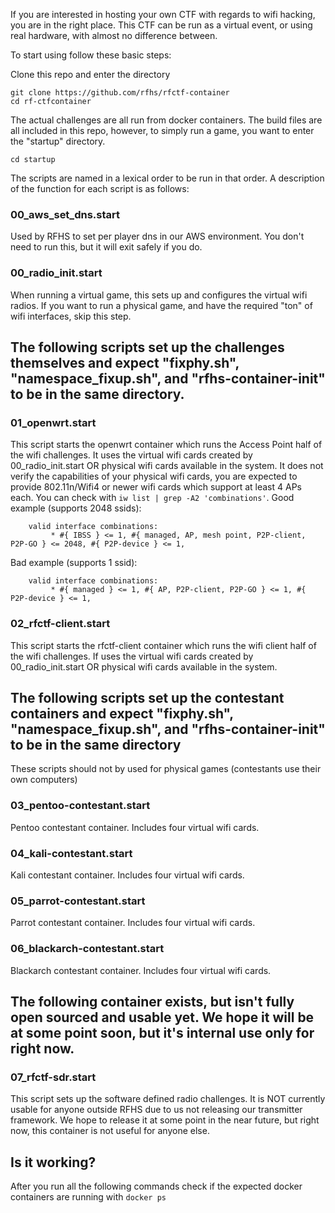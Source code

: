If you are interested in hosting your own CTF with regards to wifi hacking, you are in the right place.
This CTF can be run as a virtual event, or using real hardware, with almost no difference between.

To start using follow these basic steps:

Clone this repo and enter the directory
```
git clone https://github.com/rfhs/rfctf-container
cd rf-ctfcontainer
```

The actual challenges are all run from docker containers.  The build files are all included in this repo, however, to simply run a game, you want to enter the "startup" directory.
```
cd startup
```

The scripts are named in a lexical order to be run in that order.  A description of the function for each script is as follows:

### 00_aws_set_dns.start
Used by RFHS to set per player dns in our AWS environment.  You don't need to run this, but it will exit safely if you do.

### 00_radio_init.start
When running a virtual game, this sets up and configures the virtual wifi radios.  If you want to run a physical game, and have the required "ton" of wifi interfaces, skip this step.

## The following scripts set up the challenges themselves and expect "fixphy.sh", "namespace_fixup.sh", and "rfhs-container-init" to be in the same directory.
### 01_openwrt.start
This script starts the openwrt container which runs the Access Point half of the wifi challenges.  It uses the virtual wifi cards created by 00_radio_init.start OR physical wifi cards available in the system.
It does not verify the capabilities of your physical wifi cards, you are expected to provide 802.11n/Wifi4 or newer wifi cards which support at least 4 APs each.  You can check with `iw list | grep -A2 'combinations'`.
Good example (supports 2048 ssids):
```
	valid interface combinations:
		 * #{ IBSS } <= 1, #{ managed, AP, mesh point, P2P-client, P2P-GO } <= 2048, #{ P2P-device } <= 1,
```
Bad example (supports 1 ssid):
```
	valid interface combinations:
		 * #{ managed } <= 1, #{ AP, P2P-client, P2P-GO } <= 1, #{ P2P-device } <= 1,
```

### 02_rfctf-client.start
This script starts the rfctf-client container which runs the wifi client half of the wifi challenges.  If uses the virtual wifi cards created by 00_radio_init.start OR physical wifi cards available in the system.

## The following scripts set up the contestant containers and expect "fixphy.sh", "namespace_fixup.sh", and "rfhs-container-init" to be in the same directory
These scripts should not by used for physical games (contestants use their own computers)

### 03_pentoo-contestant.start
Pentoo contestant container.  Includes four virtual wifi cards.

### 04_kali-contestant.start
Kali contestant container.  Includes four virtual wifi cards.

### 05_parrot-contestant.start
Parrot contestant container.  Includes four virtual wifi cards.

### 06_blackarch-contestant.start
Blackarch contestant container.  Includes four virtual wifi cards.

## The following container exists, but isn't fully open sourced and usable yet.  We hope it will be at some point soon, but it's internal use only for right now.
### 07_rfctf-sdr.start
This script sets up the software defined radio challenges.  It is NOT currently usable for anyone outside RFHS due to us not releasing our transmitter framework.  We hope to release it at some point in the near future, but right now, this container is not useful for anyone else.

## Is it working?
After you run all the following commands check if the expected docker containers are running with `docker ps`
